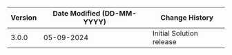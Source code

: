 | **Version** | **Date Modified (DD-MM-YYYY)** | **Change History**                                                                      |
|-------------|--------------------------------|-----------------------------------------------------------------------------------------|
| 3.0.0       | 05-09-2024                     | Initial Solution release								                                 |
